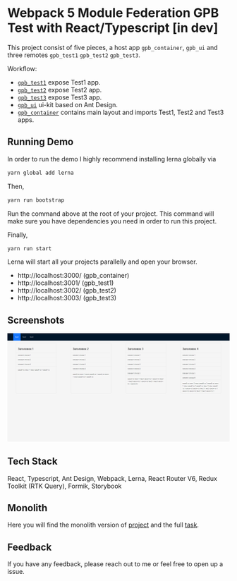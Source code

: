 # Webpack 5 Module Federation GPB Test with React/Typescript [in dev]

This project consist of five pieces, a host app `gpb_container`, `gpb_ui` and three remotes `gpb_test1` `gpb_test2` `gpb_test3`.

Workflow:

- [`gpb_test1`](https://github.com/RostislavBerezhnoy/GPB-with-microfrontends/tree/develop/packages/gpb_test1) expose Test1 app.
- [`gpb_test2`](https://github.com/RostislavBerezhnoy/GPB-with-microfrontends/tree/develop/packages/gpb_test2) expose Test2 app.
- [`gpb_test3`](https://github.com/RostislavBerezhnoy/GPB-with-microfrontends/tree/develop/packages/gpb_test3) expose Test3 app.
- [`gpb_ui`](https://github.com/RostislavBerezhnoy/GPB-with-microfrontends/tree/develop/packages/gpb_ui) ui-kit based on Ant Design.
- [`gpb_container`](https://github.com/RostislavBerezhnoy/GPB-with-microfrontends/tree/develop/packages/gpb_container) contains main layout and imports Test1, Test2 and Test3 apps.

## Running Demo

In order to run the demo I highly recommend installing lerna globally via

```bash
yarn global add lerna
```

Then,

```bash
yarn run bootstrap
```

Run the command above at the root of your project. This command will make sure you have dependencies you need in order to run this project.

Finally,

```bash
yarn run start
```

Lerna will start all your projects parallelly and open your browser.

- http://localhost:3000/ (gpb_container)
- http://localhost:3001/ (gpb_test1)
- http://localhost:3002/ (gpb_test2)
- http://localhost:3003/ (gpb_test3)

## Screenshots

![App Screenshot](./screenshots/test1.png)

## Tech Stack

React, Typescript, Ant Design, Webpack, Lerna, React Router V6, Redux Toolkit (RTK Query), Formik, Storybook

## Monolith
Here you will find the monolith version of [project](https://github.com/RostislavBerezhnoy/GPB-test) and the full [task](https://github.com/GPB-COS/test-work-react).

## Feedback

If you have any feedback, please reach out to me or feel free to open up a issue.
